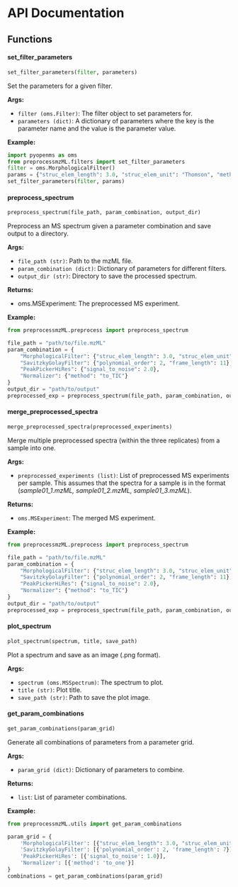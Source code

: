 # API Documentation

## Functions
#### set_filter_parameters
```python
set_filter_parameters(filter, parameters)
```
Set the parameters for a given filter.

**Args:**
- `filter (oms.Filter)`: The filter object to set parameters for.
- `parameters (dict)`: A dictionary of parameters where the key is the parameter name and the value is the parameter value.

**Example:**
```python
import pyopenms as oms
from preprocessmzML.filters import set_filter_parameters
filter = oms.MorphologicalFilter()
params = {"struc_elem_length": 3.0, "struc_elem_unit": "Thomson", "method": "tophat"}
set_filter_parameters(filter, params)
```

#### preprocess_spectrum
```python
preprocess_spectrum(file_path, param_combination, output_dir)
```
Preprocess an MS spectrum given a parameter combination and save output to a directory.

**Args:**
- `file_path (str)`: Path to the mzML file.
- `param_combination (dict)`: Dictionary of parameters for different filters.
- `output_dir (str)`: Directory to save the processed spectrum.

**Returns:**
- oms.MSExperiment: The preprocessed MS experiment.

**Example:**
```python
from preprocessmzML.preprocess import preprocess_spectrum

file_path = "path/to/file.mzML"
param_combination = {
    "MorphologicalFilter": {"struc_elem_length": 3.0, "struc_elem_unit": "Thomson", "method": "tophat"},
    "SavitzkyGolayFilter": {"polynomial_order": 2, "frame_length": 11},
    "PeakPickerHiRes": {"signal_to_noise": 2.0},
    "Normalizer": {"method": "to_TIC"}
}
output_dir = "path/to/output"
preprocessed_exp = preprocess_spectrum(file_path, param_combination, output_dir)
```

#### merge_preprocessed_spectra
```python
merge_preprocessed_spectra(preprocessed_experiments)
```
Merge multiple preprocessed spectra (within the three replicates) from a sample into one.

**Args:**
- `preprocessed_experiments (list)`: List of preprocessed MS experiments per sample. This assumes that the spectra for a sample is in the format (*sample01_1.mzML, sample01_2.mzML, sample01_3.mzML*).

**Returns:**
- `oms.MSExperiment`: The merged MS experiment.

**Example:**
```python
from preprocessmzML.preprocess import preprocess_spectrum

file_path = "path/to/file.mzML"
param_combination = {
    "MorphologicalFilter": {"struc_elem_length": 3.0, "struc_elem_unit": "Thomson", "method": "tophat"},
    "SavitzkyGolayFilter": {"polynomial_order": 2, "frame_length": 11},
    "PeakPickerHiRes": {"signal_to_noise": 2.0},
    "Normalizer": {"method": "to_TIC"}
}
output_dir = "path/to/output"
preprocessed_exp = preprocess_spectrum(file_path, param_combination, output_dir)
```

#### plot_spectrum
```python
plot_spectrum(spectrum, title, save_path)
```
Plot a spectrum and save as an image (.png format).

**Args:**
- `spectrum (oms.MSSpectrum)`: The spectrum to plot.
- `title (str)`: Plot title.
- `save_path (str)`: Path to save the plot image.

#### get_param_combinations
```python
get_param_combinations(param_grid)
```

Generate all combinations of parameters from a parameter grid.

**Args:**
- `param_grid (dict)`: Dictionary of parameters to combine.

**Returns:**
- `list`: List of parameter combinations.

**Example:**
```python
from preprocessmzML.utils import get_param_combinations

param_grid = {
    'MorphologicalFilter': [{"struc_elem_length": 3.0, "struc_elem_unit": "Thomson", "method": "tophat"}],
    'SavitzkyGolayFilter': [{'polynomial_order': 2, 'frame_length': 7}],
    'PeakPickerHiRes': [{'signal_to_noise': 1.0}],
    'Normalizer': [{'method': 'to_one'}]
}
combinations = get_param_combinations(param_grid)
```
